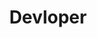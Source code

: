 ---
title: Devloper
description: Find all the APIs, SDKs, and documentation you need to build games, websites, and secure enterprise apps that span edge to cloud.
image: /img/role/developer.png
width: large
priority: 3
frontpage: true
tags:
  - developer
---